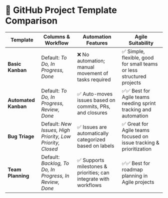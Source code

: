 # 📌 GitHub Project Template Comparison  

| **Template**        | **Columns & Workflow**                                           | **Automation Features**                                  | **Agile Suitability** |
|---------------------|----------------------------------------------------------------|-------------------------------------------------|-----------------|
| **Basic Kanban**    | Default: *To Do, In Progress, Done*                            | ❌ No automation; manual movement of tasks required | ✅ Simple, flexible, good for small teams or less structured projects |
| **Automated Kanban** | Default: *To Do, In Progress, Review, Done*                  | ✅ Auto-moves issues based on commits, PRs, and closures | ✅✅ Best for Agile teams needing sprint tracking and automation |
| **Bug Triage**      | Default: *New Issues, High Priority, Low Priority, Closed*    | ✅ Issues are automatically categorized based on labels | ✅ Great for Agile teams focused on issue tracking & prioritization |
| **Team Planning**   | Default: *Backlog, To Do, In Progress, In Review, Done*       | ✅ Supports milestones & priorities; can integrate with workflows | ✅✅ Best for roadmap planning in Agile projects |
